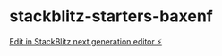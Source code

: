# stackblitz-starters-baxenf

[Edit in StackBlitz next generation editor ⚡️](https://stackblitz.com/~/github.com/rcr8688/stackblitz-starters-baxenf)